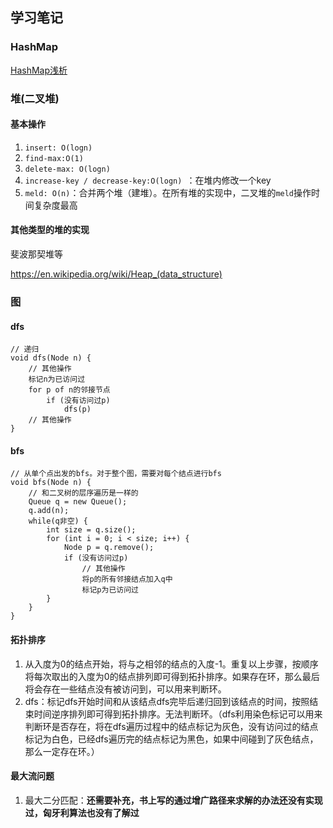## 学习笔记

### HashMap

[HashMap浅析](./HashMap浅析.md)

### 堆(二叉堆)

#### 基本操作

1. `insert: O(logn)`
2. `find-max:O(1)`
3. `delete-max: O(logn)`
4. `increase-key / decrease-key:O(logn) `：在堆内修改一个key
5. `meld: O(n)`：合并两个堆（建堆）。在所有堆的实现中，二叉堆的`meld`操作时间复杂度最高

#### 其他类型的堆的实现

斐波那契堆等

https://en.wikipedia.org/wiki/Heap_(data_structure)

### 图

#### dfs

```
// 递归
void dfs(Node n) {
	// 其他操作
	标记n为已访问过
	for p of n的邻接节点
		if (没有访问过p)
            dfs(p)
	// 其他操作
}
```

#### bfs

```
// 从单个点出发的bfs。对于整个图，需要对每个结点进行bfs
void bfs(Node n) {
	// 和二叉树的层序遍历是一样的
	Queue q = new Queue();
	q.add(n);
	while(q非空) {
		int size = q.size();
		for (int i = 0; i < size; i++) {
			Node p = q.remove();
            if (没有访问过p)
                // 其他操作
                将p的所有邻接结点加入q中
                标记p为已访问过
		}
	}
}
```

#### 拓扑排序

1. 从入度为0的结点开始，将与之相邻的结点的入度-1。重复以上步骤，按顺序将每次取出的入度为0的结点排列即可得到拓扑排序。如果存在环，那么最后将会存在一些结点没有被访问到，可以用来判断环。
2. dfs：标记dfs开始时间和从该结点dfs完毕后递归回到该结点的时间，按照结束时间逆序排列即可得到拓扑排序。无法判断环。（dfs利用染色标记可以用来判断环是否存在，将在dfs遍历过程中的结点标记为灰色，没有访问过的结点标记为白色，已经dfs遍历完的结点标记为黑色，如果中间碰到了灰色结点，那么一定存在环。）

#### 最大流问题

1. 最大二分匹配：**还需要补充，书上写的通过增广路径来求解的办法还没有实现过，匈牙利算法也没有了解过**